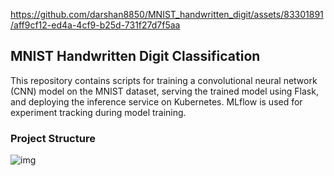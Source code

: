 
https://github.com/darshan8850/MNIST_handwritten_digit/assets/83301891/aff9cf12-ed4a-4cf9-b25d-731f27d7f5aa
## MNIST Handwritten Digit Classification



This repository contains scripts for training a convolutional neural network (CNN) model on the MNIST dataset, serving the trained model using Flask, and deploying the inference service on Kubernetes. MLflow is used for experiment tracking during model training.

### Project Structure
![img](https://github.com/darshan8850/MNIST_handwritten_digit/assets/83301891/335f2aa5-bfb9-45e3-b7e7-2790f8e8b479)


